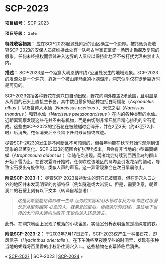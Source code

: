 # SCP-2023
                        


**项目编号：** SCP-2023

**项目等级：** Safe

**特殊收容措施：** 应在SCP-2023起源处附近的山区确立一个边界。被指派负责收容SCP-2023的安保人员应维持此处有一队考古学家正监督一场历史勘探及复原的假象。任何未经授权而尝试进入边界的人员应以保持此地区不被打扰为理由禁止入内。

**描述：** SCP-2023是一个距意大利恩纳市约7公里处发生的地域现象。SCP-2023的发源处是一个洞穴，靠近一个被山崖环绕的小湖湖岸，洞穴似乎仅在徒步靠近时是可见的。

SCP-2023包括各种野花在洞穴口自动出现，野花向洞外覆盖2米范围，且明显是从周围的石头上直接生长出。其中数目最多的品种包括白阿福花（*Asphodelus albus* ）以及含诗人水仙（*Narcissus poeticus* ）、天使之泪（*Narcissus triandrus* ）和野水仙（*Narcissus pseudonarcissus* ）在内的各种类型的水仙。近距离观察发现这些花并不由有机物，而是由切割非常细腻且精心排列的宝石组成。这些由SCP-2023的宝石花在被触碰时会碎开，并在2至3天（约48至72小时）后消失。花朵消失后不会留下任何残留物或痕迹。

尽管SCP-2023的发生是不间断且不可预测的，但每年均能在秋季开始时观测到该现象的显著变化。SCP-2023的范围会扩张至约5米，且会有非当地的小型蝠翼蝴蝶（*Atrophaneura aidoneus* ）伴随花朵出现。两者均会持续到西西里岛的群山开始下雪为止。在首次霜降开始时，任何吹过该地区的风均会引发花朵的颤动，导致宝石发出有旋律的，类似人声的声音。这一异常现象会在次日早晨停止。

**附录SCP-2023-1：** 尽管SCP-2023最初发生的洞穴已被调查，但在洞穴入口之外的地区并未发现明显的内部特征（例如隧道或大岩洞）。但是，需要注意，朝着洞口的石壁上刻有以下文本（转译自希腊语）：


> *这是我希望能给你的唯一生命* 
*让你的笑容和泪水暂时与我为邻* 
*你胜过那漫长岁月里的幽冥* 
*心爱的人，我亲爱的皇后，请继续你的归程。* 
*通往地下世界的大门将永远向你敞开* 
*无论你进入还是远去。* 
> 

此外，在洞穴地面上发现了散落的小块金属。实验室分析表明金属是高纯度的铁。

**附录SCP-2023-2：** 于2003年7月17日正午，SCP-2023仅产生一种宝石花，即风信子（*Hyacinthus orientalis* ）。在下午晚些至夜晚早些的时间里，发现有多种当地的蝴蝶将百里香的小枝带往洞穴入口。这些植物在夜幕降临后消失。



« [SCP-2022](/scp-2022) | SCP-2023 | [SCP-2024](/scp-2024) »





                    